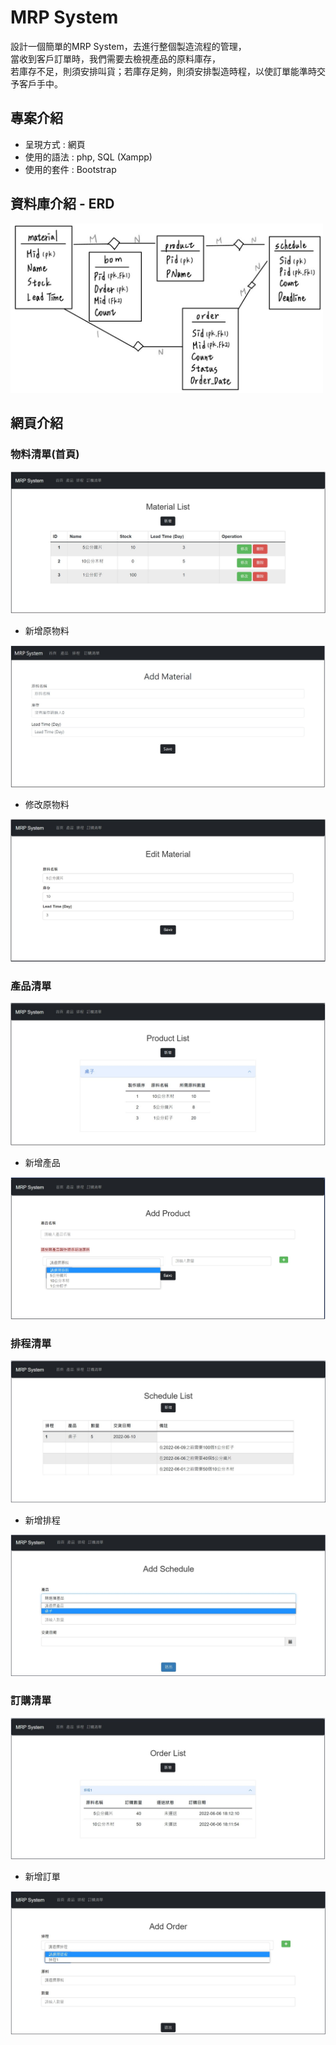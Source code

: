 # MRP System
設計一個簡單的MRP System，去進行整個製造流程的管理， <br>
當收到客戶訂單時，我們需要去檢視產品的原料庫存， <br>
若庫存不足，則須安排叫貨；若庫存足夠，則須安排製造時程，以使訂單能準時交予客戶手中。


## 專案介紹
- 呈現方式 : 網頁
- 使用的語法 : php, SQL (Xampp)
- 使用的套件 : Bootstrap

## 資料庫介紹 - ERD
<img src='https://github.com/karlynLi/MRP-System/blob/main/img/ERD.jpg' width='500px'>

## 網頁介紹
### 物料清單(首頁)
![image](https://github.com/karlynLi/MRP-System/blob/main/img/material%20list.jpg)

- 新增原物料

![image](https://github.com/karlynLi/MRP-System/blob/main/img/add%20material.jpg)

- 修改原物料

![image](https://github.com/karlynLi/MRP-System/blob/main/img/edit%20material.jpg)

### 產品清單
![image](https://github.com/karlynLi/MRP-System/blob/main/img/product%20list.jpg)

- 新增產品

![image](https://github.com/karlynLi/MRP-System/blob/main/img/add%20product.jpg)

### 排程清單
![image](https://github.com/karlynLi/MRP-System/blob/main/img/schedule%20list.jpg)

- 新增排程

![image](https://github.com/karlynLi/MRP-System/blob/main/img/add%20schedule.jpg)

### 訂購清單
![image](https://github.com/karlynLi/MRP-System/blob/main/img/order%20list.jpg)

- 新增訂單

![image](https://github.com/karlynLi/MRP-System/blob/main/img/add%20order.jpg)
